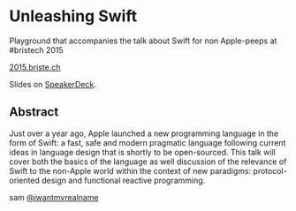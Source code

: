 # Unleashing Swift

Playground that accompanies the talk about Swift for non Apple-peeps at #bristech 2015

[2015.briste.ch](http://2015.briste.ch/)

Slides on [SpeakerDeck](https://speakerdeck.com/sammyd/unleashing-swift-number-bristech-2015).

## Abstract

Just over a year ago, Apple launched a new programming language in the form of Swift: a fast​​, ​​safe​​ and ​​modern​​ pragmatic language following current ideas in language design that is shortly to be open-sourced. This talk will cover both the basics of the language as well discussion of the relevance of Swift to the non-Apple world within the context of new paradigms: protocol-oriented design and functional reactive programming.

sam
[@iwantmyrealname](https://twitter.com/iwantmyrealname)
